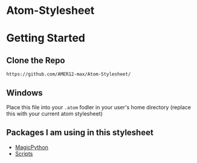 # Atom-Stylesheet

# Getting Started

## Clone the Repo

````
https://github.com/AMER12-max/Atom-Stylesheet/
````

## Windows

Place this file into your ```.atom``` fodler in your user's home directory (replace this with your current atom stylesheet)

## Packages I am using in this stylesheet
* [MagicPython](https://atom.io/packages/magicpython)
* [Scripts](https://atom.io/packages/script)

